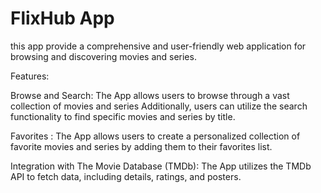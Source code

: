 # FlixHub App
this app provide a comprehensive and user-friendly web application for browsing and discovering movies and series.

Features:

Browse and Search: The App allows users to browse through a vast collection of movies and series Additionally, users can utilize the search functionality to find specific movies and series by title.

Favorites : The App allows users to create a personalized collection of favorite movies and series by adding them to their favorites list.

Integration with The Movie Database (TMDb): The App utilizes the TMDb API to fetch data, including details, ratings, and posters.
